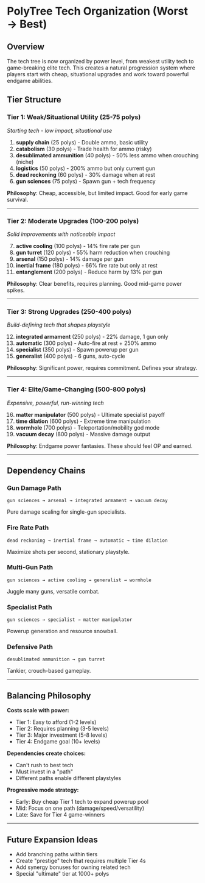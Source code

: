 # PolyTree Tech Organization (Worst → Best)

## Overview
The tech tree is now organized by power level, from weakest utility tech to game-breaking elite tech. This creates a natural progression system where players start with cheap, situational upgrades and work toward powerful endgame abilities.

## Tier Structure

### **Tier 1: Weak/Situational Utility (25-75 polys)**
*Starting tech - low impact, situational use*

1. **supply chain** (25 polys) - Double ammo, basic utility
2. **catabolism** (30 polys) - Trade health for ammo (risky)
3. **desublimated ammunition** (40 polys) - 50% less ammo when crouching (niche)
4. **logistics** (50 polys) - 200% ammo but only current gun
5. **dead reckoning** (60 polys) - 30% damage when at rest
6. **gun sciences** (75 polys) - Spawn gun + tech frequency

**Philosophy**: Cheap, accessible, but limited impact. Good for early game survival.

---

### **Tier 2: Moderate Upgrades (100-200 polys)**
*Solid improvements with noticeable impact*

7. **active cooling** (100 polys) - 14% fire rate per gun
8. **gun turret** (120 polys) - 55% harm reduction when crouching
9. **arsenal** (150 polys) - 14% damage per gun
10. **inertial frame** (180 polys) - 66% fire rate but only at rest
11. **entanglement** (200 polys) - Reduce harm by 13% per gun

**Philosophy**: Clear benefits, requires planning. Good mid-game power spikes.

---

### **Tier 3: Strong Upgrades (250-400 polys)**
*Build-defining tech that shapes playstyle*

12. **integrated armament** (250 polys) - 22% damage, 1 gun only
13. **automatic** (300 polys) - Auto-fire at rest + 250% ammo
14. **specialist** (350 polys) - Spawn powerup per gun
15. **generalist** (400 polys) - 6 guns, auto-cycle

**Philosophy**: Significant power, requires commitment. Defines your strategy.

---

### **Tier 4: Elite/Game-Changing (500-800 polys)**
*Expensive, powerful, run-winning tech*

16. **matter manipulator** (500 polys) - Ultimate specialist payoff
17. **time dilation** (600 polys) - Extreme time manipulation
18. **wormhole** (700 polys) - Teleportation/mobility god mode
19. **vacuum decay** (800 polys) - Massive damage output

**Philosophy**: Endgame power fantasies. These should feel OP and earned.

---

## Dependency Chains

### **Gun Damage Path**
```
gun sciences → arsenal → integrated armament → vacuum decay
```
Pure damage scaling for single-gun specialists.

### **Fire Rate Path**
```
dead reckoning → inertial frame → automatic → time dilation
```
Maximize shots per second, stationary playstyle.

### **Multi-Gun Path**
```
gun sciences → active cooling → generalist → wormhole
```
Juggle many guns, versatile combat.

### **Specialist Path**
```
gun sciences → specialist → matter manipulator
```
Powerup generation and resource snowball.

### **Defensive Path**
```
desublimated ammunition → gun turret
```
Tankier, crouch-based gameplay.

---

## Balancing Philosophy

**Costs scale with power:**
- Tier 1: Easy to afford (1-2 levels)
- Tier 2: Requires planning (3-5 levels)
- Tier 3: Major investment (5-8 levels)
- Tier 4: Endgame goal (10+ levels)

**Dependencies create choices:**
- Can't rush to best tech
- Must invest in a "path"
- Different paths enable different playstyles

**Progressive mode strategy:**
- Early: Buy cheap Tier 1 tech to expand powerup pool
- Mid: Focus on one path (damage/speed/versatility)
- Late: Save for Tier 4 game-winners

---

## Future Expansion Ideas

- Add branching paths within tiers
- Create "prestige" tech that requires multiple Tier 4s
- Add synergy bonuses for owning related tech
- Special "ultimate" tier at 1000+ polys
